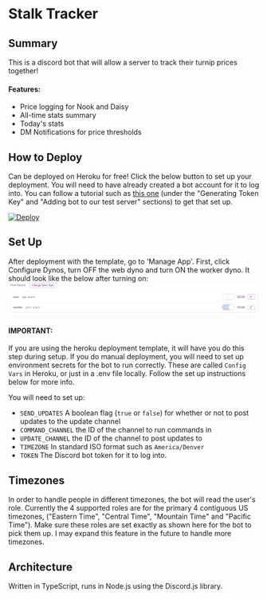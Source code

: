 # Stalk Tracker

## Summary

This is a discord bot that will allow a server to track their turnip prices together!

#### Features:

- Price logging for Nook and Daisy
- All-time stats summary
- Today's stats
- DM Notifications for price thresholds

## How to Deploy

Can be deployed on Heroku for free! Click the below button to set up your deployment. You will need to have already created a bot account for it to log into. You can follow a tutorial such as [this one](https://medium.com/davao-js/2019-tutorial-creating-your-first-simple-discord-bot-47fc836a170b) (under the "Generating Token Key" and "Adding bot to our test server" sections) to get that set up.

[![Deploy](https://www.herokucdn.com/deploy/button.svg)](https://heroku.com/deploy)

## Set Up

After deployment with the template, go to 'Manage App'. First, click Configure Dynos, turn OFF the web dyno and turn ON the worker dyno. It should look like the below after turning on:
![heroku dynos with web off and worker on](./docs/dynos.png)

#### IMPORTANT:

If you are using the heroku deployment template, it will have you do this step during setup. If you do manual deployment, you will need to set up environment secrets for the bot to run correctly. These are called `Config Vars` in Heroku, or just in a .env file locally. Follow the set up instructions below for more info.

You will need to set up:

- `SEND_UPDATES` A boolean flag (`true` or `false`) for whether or not to post updates to the update channel
- `COMMAND_CHANNEL` the ID of the channel to run commands in
- `UPDATE_CHANNEL` the ID of the channel to post updates to
- `TIMEZONE` In standard ISO format such as `America/Denver`
- `TOKEN` The Discord bot token for it to log into.

## Timezones

In order to handle people in different timezones, the bot will read the user's role. Currently the 4 supported roles are for the primary 4 contiguous US timezones, ("Eastern Time", "Central Time", "Mountain Time" and "Pacific Time"). Make sure these roles are set exactly as shown here for the bot to pick them up. I may expand this feature in the future to handle more timezones.

## Architecture

Written in TypeScript, runs in Node.js using the Discord.js library.
